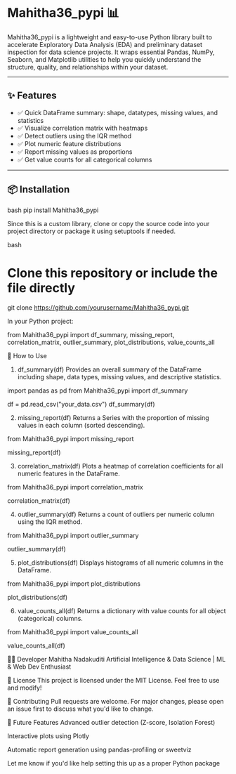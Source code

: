 # Mahitha36_pypi 📊

Mahitha36_pypi is a lightweight and easy-to-use Python library built to accelerate Exploratory Data Analysis (EDA) and preliminary dataset inspection for data science projects. It wraps essential Pandas, NumPy, Seaborn, and Matplotlib utilities to help you quickly understand the structure, quality, and relationships within your dataset.

---

## ✨ Features

- ✅ Quick DataFrame summary: shape, datatypes, missing values, and statistics  
- ✅ Visualize correlation matrix with heatmaps  
- ✅ Detect outliers using the IQR method  
- ✅ Plot numeric feature distributions  
- ✅ Report missing values as proportions  
- ✅ Get value counts for all categorical columns  

---

## 📦 Installation


bash
pip install Mahitha36_pypi


Since this is a custom library, clone or copy the source code into your project directory or package it using setuptools if needed.

bash
# Clone this repository or include the file directly
git clone https://github.com/yourusername/Mahitha36_pypi.git




In your Python project:




from Mahitha36_pypi import df_summary, missing_report, correlation_matrix, outlier_summary, plot_distributions, value_counts_all




🧪 How to Use


1. df_summary(df)
Provides an overall summary of the DataFrame including shape, data types, missing values, and descriptive statistics.



import pandas as pd
from Mahitha36_pypi import df_summary

df = pd.read_csv("your_data.csv")
df_summary(df)


2. missing_report(df)
Returns a Series with the proportion of missing values in each column (sorted descending).


from Mahitha36_pypi import missing_report

missing_report(df)


3. correlation_matrix(df)
Plots a heatmap of correlation coefficients for all numeric features in the DataFrame.


from Mahitha36_pypi import correlation_matrix

correlation_matrix(df)



4. outlier_summary(df)
Returns a count of outliers per numeric column using the IQR method.

from Mahitha36_pypi import outlier_summary

outlier_summary(df)


5. plot_distributions(df)
Displays histograms of all numeric columns in the DataFrame.


from Mahitha36_pypi import plot_distributions

plot_distributions(df)


6. value_counts_all(df)
Returns a dictionary with value counts for all object (categorical) columns.


from Mahitha36_pypi import value_counts_all

value_counts_all(df)



🧑‍💻 Developer
Mahitha Nadakuditi
Artificial Intelligence & Data Science | ML & Web Dev Enthusiast

📜 License
This project is licensed under the MIT License. Feel free to use and modify!

🙌 Contributing
Pull requests are welcome. For major changes, please open an issue first to discuss what you'd like to change.

🧠 Future Features
Advanced outlier detection (Z-score, Isolation Forest)

Interactive plots using Plotly

Automatic report generation using pandas-profiling or sweetviz


Let me know if you'd like help setting this up as a proper Python package